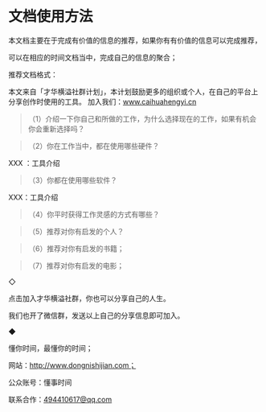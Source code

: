 # 文档使用方法

本文档主要在于完成有价值的信息的推荐，如果你有有价值的信息可以完成推荐，

可以在相应的时间文档当中，完成自己的信息的聚合；

推荐文档格式：

本文来自「才华横溢社群计划」，本计划鼓励更多的组织或个人，在自己的平台上分享创作时使用的工具。
加入我们：www.caihuahengyi.cn



>（1）介绍一下你自己和所做的工作，为什么选择现在的工作，如果有机会你会重新选择吗？


>（2）你在工作当中，都在使用哪些硬件？

XXX ：工具介绍


>（3）你都在使用哪些软件？

XXX：工具介绍


>（4）你平时获得工作灵感的方式有哪些？


>（5）推荐对你有启发的个人？


>（6）推荐对你有启发的书籍；


>（7）推荐对你有启发的电影；




◇

点击加入才华横溢社群，你也可以分享自己的人生。

我们也开了微信群，发送以上自己的分享信息即可加入。

◆

懂你时间，最懂你的时间；

网站：http://www.dongnishijian.com；

公众账号：懂事时间

联系合作：494410617@qq.com
